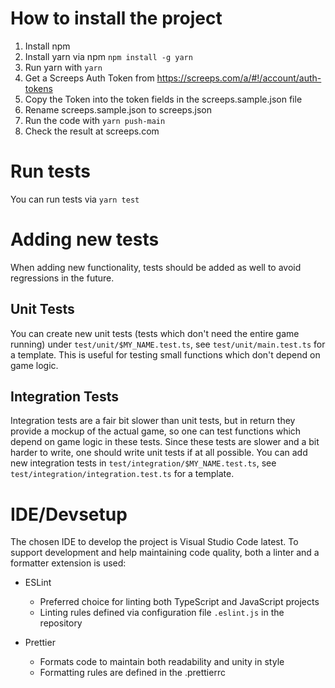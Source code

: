 # How to install the project

1. Install npm
2. Install yarn via npm
   `npm install -g yarn`
3. Run yarn with `yarn`
4. Get a Screeps Auth Token from https://screeps.com/a/#!/account/auth-tokens
5. Copy the Token into the token fields in the screeps.sample.json file
6. Rename screeps.sample.json to screeps.json
7. Run the code with `yarn push-main`
8. Check the result at screeps.com

# Run tests

You can run tests via `yarn test`

# Adding new tests

When adding new functionality, tests should be added as well to avoid regressions in the future.

## Unit Tests

You can create new unit tests (tests which don't need the entire game running) under `test/unit/$MY_NAME.test.ts`, see `test/unit/main.test.ts` for a template.
This is useful for testing small functions which don't depend on game logic.

## Integration Tests

Integration tests are a fair bit slower than unit tests, but in return they provide a mockup of the actual game, so one can test functions which depend on
game logic in these tests. Since these tests are slower and a bit harder to write, one should write unit tests if at all possible.
You can add new integration tests in `test/integration/$MY_NAME.test.ts`, see `test/integration/integration.test.ts` for a template.

# IDE/Devsetup

The chosen IDE to develop the project is Visual Studio Code latest.
To support development and help maintaining code quality, both a linter and a formatter extension is used:

- ESLint

  - Preferred choice for linting both TypeScript and JavaScript projects
  - Linting rules defined via configuration file `.eslint.js` in the repository

- Prettier
  - Formats code to maintain both readability and unity in style
  - Formatting rules are defined in the .prettierrc
